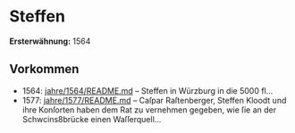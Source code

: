 # Steffen

**Ersterwähnung:** 1564

## Vorkommen
- 1564: [jahre/1564/README.md](../jahre/1564/README.md) – Steffen
in Würzburg in die 5000 fl...
- 1577: [jahre/1577/README.md](../jahre/1577/README.md) – Caſpar Raſtenberger, Steffen Kloodt und ihre
Konſorten haben dem Rat zu vernehmen gegeben, wie ſie
an der Schwcins8brücke einen Waſſerquell...
